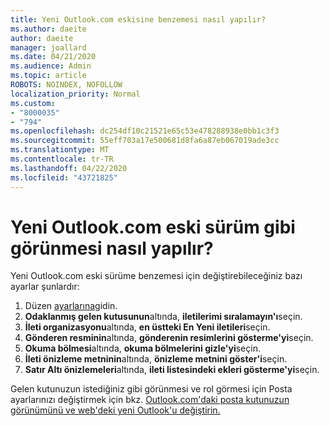```yaml
---
title: Yeni Outlook.com eskisine benzemesi nasıl yapılır?
ms.author: daeite
author: daeite
manager: joallard
ms.date: 04/21/2020
ms.audience: Admin
ms.topic: article
ROBOTS: NOINDEX, NOFOLLOW
localization_priority: Normal
ms.custom:
- "8000035"
- "794"
ms.openlocfilehash: dc254df10c21521e65c53e478288938e0bb1c3f3
ms.sourcegitcommit: 55eff703a17e500681d8fa6a87eb067019ade3cc
ms.translationtype: MT
ms.contentlocale: tr-TR
ms.lasthandoff: 04/22/2020
ms.locfileid: "43721825"
---
```

# <a name="how-to-make-the-new-outlookcom-look-like-the-old-version"></a>Yeni Outlook.com eski sürüm gibi görünmesi nasıl yapılır?

Yeni Outlook.com eski sürüme benzemesi için değiştirebileceğiniz bazı ayarlar şunlardır:

1. Düzen [ayarlarına](https://outlook.live.com/mail/options/mail/layout)gidin.
1. **Odaklanmış gelen kutusunun**altında, **iletilerimi sıralamayın'ı**seçin.
1. **İleti organizasyonu**altında, **en üstteki En Yeni iletileri**seçin.
1. **Gönderen resminin**altında, **gönderenin resimlerini gösterme'yi**seçin.
1. **Okuma bölmesi**altında, **okuma bölmelerini gizle'yi**seçin.
1. **İleti önizleme metninin**altında, **önizleme metnini göster'i**seçin.
1. **Satır Altı önizlemeleri**altında, **ileti listesindeki ekleri gösterme'yi**seçin.

Gelen kutunuzun istediğiniz gibi görünmesi ve rol görmesi için Posta ayarlarınızı değiştirmek için bkz. [Outlook.com'daki posta kutunuzun görünümünü ve web'deki yeni Outlook'u değiştirin.](https://support.office.com/article/b41c2ecb-f23c-42b3-b7f8-659646d5e58c?wt.mc_id=Office_Outlook_com_Alchemy)